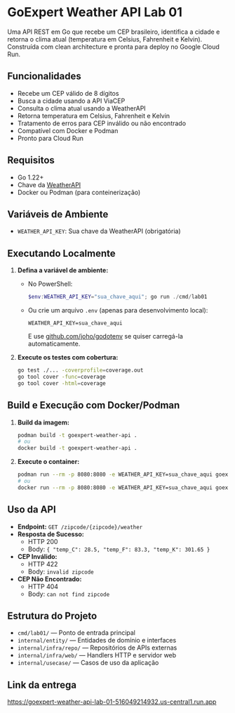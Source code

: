 # GoExpert Weather API Lab 01

Uma API REST em Go que recebe um CEP brasileiro, identifica a cidade e retorna o clima atual (temperatura em Celsius, Fahrenheit e Kelvin). Construída com clean architecture e pronta para deploy no Google Cloud Run.

## Funcionalidades
- Recebe um CEP válido de 8 dígitos
- Busca a cidade usando a API ViaCEP
- Consulta o clima atual usando a WeatherAPI
- Retorna temperatura em Celsius, Fahrenheit e Kelvin
- Tratamento de erros para CEP inválido ou não encontrado
- Compatível com Docker e Podman
- Pronto para Cloud Run

## Requisitos
- Go 1.22+
- Chave da [WeatherAPI](https://www.weatherapi.com/)
- Docker ou Podman (para conteinerização)

## Variáveis de Ambiente
- `WEATHER_API_KEY`: Sua chave da WeatherAPI (obrigatória)

## Executando Localmente

1. **Defina a variável de ambiente:**
   - No PowerShell:
     ```powershell
     $env:WEATHER_API_KEY="sua_chave_aqui"; go run ./cmd/lab01
     ```
   - Ou crie um arquivo `.env` (apenas para desenvolvimento local):
     ```env
     WEATHER_API_KEY=sua_chave_aqui
     ```
     E use [github.com/joho/godotenv](https://github.com/joho/godotenv) se quiser carregá-la automaticamente.

2. **Execute os testes com cobertura:**
   ```sh
   go test ./... -coverprofile=coverage.out
   go tool cover -func=coverage
   go tool cover -html=coverage
   ```

## Build e Execução com Docker/Podman

1. **Build da imagem:**
   ```sh
   podman build -t goexpert-weather-api .
   # ou
   docker build -t goexpert-weather-api .
   ```

2. **Execute o container:**
   ```sh
   podman run --rm -p 8080:8080 -e WEATHER_API_KEY=sua_chave_aqui goexpert-weather-api
   # ou
   docker run --rm -p 8080:8080 -e WEATHER_API_KEY=sua_chave_aqui goexpert-weather-api
   ```

## Uso da API

- **Endpoint:** `GET /zipcode/{zipcode}/weather`
- **Resposta de Sucesso:**
  - HTTP 200
  - Body: `{ "temp_C": 28.5, "temp_F": 83.3, "temp_K": 301.65 }`
- **CEP Inválido:**
  - HTTP 422
  - Body: `invalid zipcode`
- **CEP Não Encontrado:**
  - HTTP 404
  - Body: `can not find zipcode`

## Estrutura do Projeto

- `cmd/lab01/` — Ponto de entrada principal
- `internal/entity/` — Entidades de domínio e interfaces
- `internal/infra/repo/` — Repositórios de APIs externas
- `internal/infra/web/` — Handlers HTTP e servidor web
- `internal/usecase/` — Casos de uso da aplicação

## Link da entrega
https://goexpert-weather-api-lab-01-516049214932.us-central1.run.app
